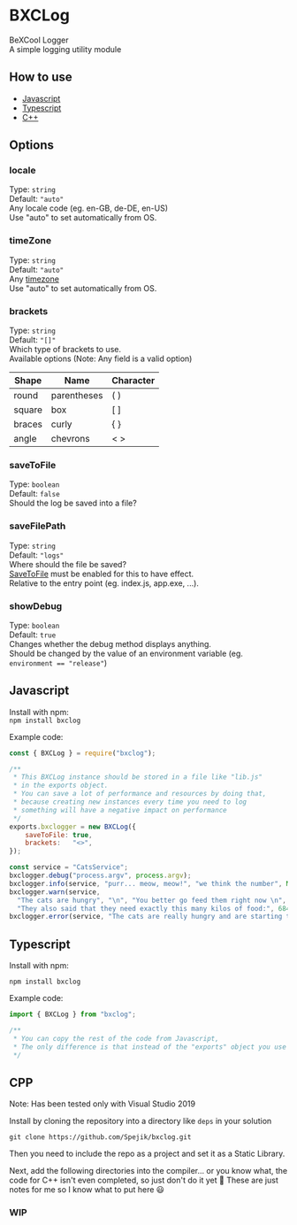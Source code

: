 # BXCLog

BeXCool Logger  
A simple logging utility module

## How to use

- [Javascript](#javascript)  
- [Typescript](#typescript)  
- [C++](#cpp)

## Options

### locale

Type: `string`  
Default: `"auto"`  
Any locale code (eg. en-GB, de-DE, en-US)  
Use "auto" to set automatically from OS.

### timeZone

Type: `string`  
Default: `"auto"`  
Any [timezone](https://en.wikipedia.org/wiki/List_of_tz_database_time_zones)  
Use "auto" to set automatically from OS.

### brackets

Type: `string`  
Default: `"[]"`  
Which type of brackets to use.  
Available options (Note: Any field is a valid option)

| Shape  | Name        | Character |
| ------ | ----------- | --------- |
| round  | parentheses | ( )       |
| square | box         | [ ]       |
| braces | curly       | { }       |
| angle  | chevrons    | < >       |

### saveToFile

Type: `boolean`  
Default: `false`  
Should the log be saved into a file?

### saveFilePath

Type: `string`  
Default: `"logs"`  
Where should the file be saved?  
[SaveToFile](#saveToFile) must be enabled for this to have effect.  
Relative to the entry point (eg. index.js, app.exe, ...).

### showDebug

Type: `boolean`  
Default: `true`  
Changes whether the debug method displays anything.  
Should be changed by the value of an environment variable (eg. `environment == "release"`)

## Javascript

Install with npm:  
`npm install bxclog`

Example code:

```js
const { BXCLog } = require("bxclog");

/**
 * This BXCLog instance should be stored in a file like "lib.js" 
 * in the exports object.
 * You can save a lot of performance and resources by doing that, 
 * because creating new instances every time you need to log 
 * something will have a negative impact on performance
 */
exports.bxclogger = new BXCLog({
    saveToFile: true,
    brackets:   "<>",
});

const service = "CatsService";
bxclogger.debug("process.argv", process.argv);
bxclogger.info(service, "purr... meow, meow!", "we think the number", Math.random(), "is really cool... meow 😺");
bxclogger.warn(service, 
  "The cats are hungry", "\n", "You better go feed them right now \n", 
  "They also said that they need exactly this many kilos of food:", 68429796945127451n, "...it should be enough for about one and a half days 😼");
bxclogger.error(service, "The cats are really hungry and are starting to delete your programs 😠 Go feed them right now 🚔👮‍♂️");
```

## Typescript

Install with npm:

`npm install bxclog`

Example code:

```ts
import { BXCLog } from "bxclog";

/**
 * You can copy the rest of the code from Javascript, 
 * The only difference is that instead of the "exports" object you use es6 export ("export const bxclogger = ...")
 */
```

## CPP

Note: Has been tested only with Visual Studio 2019

Install by cloning the repository into a directory like `deps` in your solution

`git clone https://github.com/Spejik/bxclog.git`

Then you need to include the repo as a project and set it as a Static Library.

[//]: # (todo: put an image here)

Next, add the following directories into the compiler... or you know what, the code for C++ isn't even completed, so just don't do it yet 🙂 These are just notes for me so I know what to put here 😃

[//]: # (todo: put an image here)

### WIP

